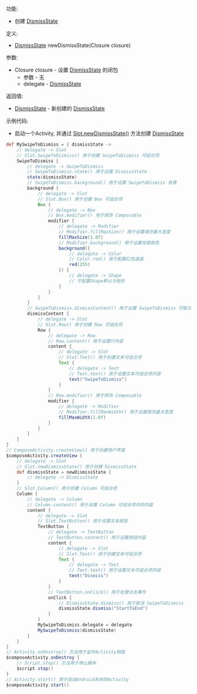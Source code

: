 功能:

+ 创建 [DismissState](/API/UI/Compose/State/DismissState/README.md)

定义:

+ [DismissState](/API/UI/Compose/State/DismissState/README.md) newDismissState(Closure closure)

参数:

+ Closure closure - 设置 [DismissState](/API/UI/Compose/State/DismissState/README.md) 的闭包
    + 参数 - 无
    + delegate - [DismissState](/API/UI/Compose/State/DismissState/README.md)

返回值:

+ [DismissState](/API/UI/Compose/State/DismissState/README.md) -
  新创建的 [DismissState](/API/UI/Compose/State/DismissState/README.md)

示例代码:

+ 启动一个Activity, 并通过 [Slot.newDismissState()](/API/UI/Compose/Slot/Slot/README.md?id=newDismissState)
  方法创建 [DismissState](/API/UI/Compose/State/DismissState/README.md)

```groovy
def MySwipeToDismiss = { dismissState ->
    // delegate -> Slot
    // Slot.SwipeToDismiss() 用于创建 SwipeToDismiss 可组合项
    SwipeToDismiss {
        // delegate -> SwipeToDismiss
        // SwipeToDismiss.state() 用于设置 DismissState
        state(dismissState)
        // SwipeToDismiss.background() 用于设置 SwipeToDismiss 背景
        background {
            // delegate -> Slot
            // Slot.Box() 用于创建 Box 可组合项
            Box {
                // delegate -> Box
                // Box.modifier() 用于修饰 Composable
                modifier {
                    // delegate -> Modifier
                    // Modifier.fillMaxSize() 用于设置填充最大宽度
                    fillMaxSize(1.0f)
                    // Modifier.background() 用于设置背景颜色
                    background({
                        // delegate -> Color
                        // Color.red() 用于配置红色通道
                        red(255)
                    }) {
                        // delegate -> Shape
                        // 不配置Shape默认为矩形
                    }
                }
            }
        }
        // SwipeToDismiss.dismissContent() 用于设置 SwipeToDismiss 可取消内容
        dismissContent {
            // delegate -> Slot
            // Slot.Row() 用于创建 Row 可组合项
            Row {
                // delegate -> Row
                // Row.content() 用于设置行内容
                content {
                    // delegate -> Slot
                    // Slot.Text() 用于创建文本可组合项
                    Text {
                        // delegate -> Text
                        // Text.text() 用于设置文本可组合项内容
                        text("SwipeToDismiss")
                    }
                }
                // Row.modifier() 用于修饰 Composable
                modifier {
                    // delegate -> Modifier
                    // Modifier.fillMaxWidth() 用于设置填充最大宽度
                    fillMaxWidth(1.0f)
                }
            }
        }
    }
}
// ComposeActivity.createView() 用于创建用户界面
$composeActivity.createView {
    // delegate -> Slot
    // Slot.newDismissState() 用于创建 DismissState
    def dismissState = newDismissState {
        // delegate -> DismissState
    }
    // Slot.Column() 用于创建 Column 可组合项
    Column {
        // delegate -> Column
        // Column.content() 用于设置 Column 可组合项中的内容
        content {
            // delegate -> Slot
            // Slot.TextButton() 用于设置文本按钮
            TextButton {
                // delegate -> TextButton
                // TextButton.content() 用于设置按钮内容
                content {
                    // delegate -> Slot
                    // Slot.Text() 用于创建文本可组合项
                    Text {
                        // delegate -> Text
                        // Text.text() 用于设置文本可组合项内容
                        text("Dismiss")
                    }
                }
                // TextButton.onClick() 用于处理点击事件
                onClick {
                    // DismissState.dismiss() 用于取消 SwipeToDismiss
                    dismissState.dismiss("StartToEnd")
                }
            }
            MySwipeToDismiss.delegate = delegate
            MySwipeToDismiss(dismissState)
        }
    }
}
// Activity.onDestroy() 方法用于监听Activity销毁
$composeActivity.onDestroy {
    // Script.stop() 方法用于停止脚本
    $script.stop()
}
// Activity.start() 用于启动Android系统的Activity
$composeActivity.start()
```
